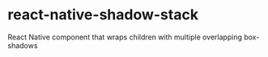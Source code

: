 # react-native-shadow-stack
React Native component that wraps children with multiple overlapping box-shadows
